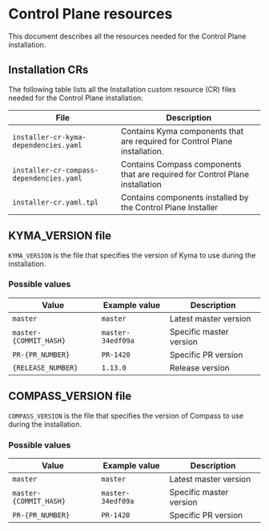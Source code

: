 # Control Plane resources

This document describes all the resources needed for the Control Plane installation.

## Installation CRs

The following table lists all the Installation custom resource (CR) files needed for the Control Plane installation:

| File                                     | Description                                                                  |
| ---------------------------------------- | ---------------------------------------------------------------------------- |
| `installer-cr-kyma-dependencies.yaml`    | Contains Kyma components that are required for Control Plane installation.    |
| `installer-cr-compass-dependencies.yaml` | Contains Compass components that are required for Control Plane installation |
| `installer-cr.yaml.tpl`                  | Contains components installed by the Control Plane Installer                 |

## KYMA_VERSION file

`KYMA_VERSION` is the file that specifies the version of Kyma to use during the installation.

### Possible values

| Value                  | Example value     | Description             |
| ---------------------- | ----------------- | ----------------------- |
| `master`               | `master`          | Latest master version   |
| `master-{COMMIT_HASH}` | `master-34edf09a` | Specific master version |
| `PR-{PR_NUMBER}`       | `PR-1420`         | Specific PR version     |
| `{RELEASE_NUMBER}`     | `1.13.0`          | Release version         |

## COMPASS_VERSION file

`COMPASS_VERSION` is the file that specifies the version of Compass to use during the installation.

### Possible values

| Value                  | Example value     | Description             |
| ---------------------- | ----------------- | ----------------------- |
| `master`               | `master`          | Latest master version   |
| `master-{COMMIT_HASH}` | `master-34edf09a` | Specific master version |
| `PR-{PR_NUMBER}`       | `PR-1420`         | Specific PR version     |
